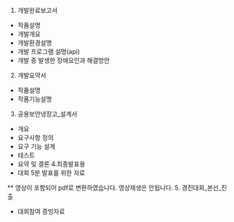 1. 개발완료보고서
  * 작품설명
  * 개발개요
  * 개발환경설명
  * 개발 프로그램 설명(api)
  * 개발 중 발생한 장애요인과 해결방안
2. 개발요약서
  * 작품설명
  * 작품기능설명
3. 공용보안냉장고_설계서
  * 개요
  * 요구사항 정의
  * 요구 기능 설계
  * 테스트
  * 요약 및 결론
4.최종발표용
  * 대회 5분 발표를 위한 자료

** 영상이 포함되어 pdf로 변환하였습니다. 영상재생은 안됩니다.
5. 경진대회_본선_진출
  * 대회참여 증빙자료
